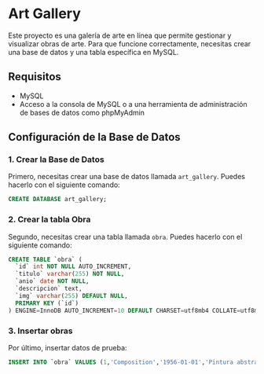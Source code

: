 # Art Gallery

Este proyecto es una galería de arte en línea que permite gestionar y visualizar obras de arte. Para que funcione correctamente, necesitas crear una base de datos y una tabla específica en MySQL.

## Requisitos

- MySQL
- Acceso a la consola de MySQL o a una herramienta de administración de bases de datos como phpMyAdmin

## Configuración de la Base de Datos

### 1. Crear la Base de Datos

Primero, necesitas crear una base de datos llamada `art_gallery`. Puedes hacerlo con el siguiente comando:

```sql
CREATE DATABASE art_gallery;
```

### 2. Crear la tabla Obra

Segundo, necesitas crear una tabla llamada `obra`. Puedes hacerlo con el siguiente comando:

```sql
CREATE TABLE `obra` (
  `id` int NOT NULL AUTO_INCREMENT,
  `titulo` varchar(255) NOT NULL,
  `anio` date NOT NULL,
  `descripcion` text,
  `img` varchar(255) DEFAULT NULL,
  PRIMARY KEY (`id`)
) ENGINE=InnoDB AUTO_INCREMENT=10 DEFAULT CHARSET=utf8mb4 COLLATE=utf8mb4_0900_ai_ci;
```

### 3. Insertar obras

Por último, insertar datos de prueba:

```sql
INSERT INTO `obra` VALUES (1,'Composition','1956-01-01','Pintura abstracta de Joan Miró, un referente del arte surrealista.','abstracto-1.jpg'),(2,'Composición II','1910-01-01','Pintura abstracta de Piet Mondrian, uno de los pioneros del arte abstracto.','Abstracto-2.jpg'),(3,'El Dormitorio en Arlés','1888-10-01','Pintura de Vincent van Gogh, muestra su dormitorio en la Casa Amarilla.','cuarto.jpg'),(4,'La Creación de Adán','1512-01-01','Fresco de Miguel Ángel en la Capilla Sixtina, representa el momento en que Dios da vida a Adán.','la-creacion.jpg'),(5,'La Gran Ola de Kanagawa','1831-01-01','Obra de Katsushika Hokusai, una de las imágenes más icónicas del arte japonés.','la-ola.jpg'),(6,'American Gothic','1930-01-01','Pintura de Grant Wood, muestra a un granjero y su hija frente a su casa.','los-granjeros.jpg'),(7,'El Hijo del Hombre','1964-01-01','Pintura de René Magritte, muestra a un hombre con una manzana verde flotando frente a su rostro.','magritte.jpg'),(8,'La Noche de París','1889-09-01','Pintura de Vincent van Gogh, muestra la vista nocturna de París.','noche-de-paris.jpg'),(9,'Mushrooms','1965-01-01','Pintura de Yayoi Kusama, muestra hongos con un fondo rosado.','yayoi.jpg');
```
